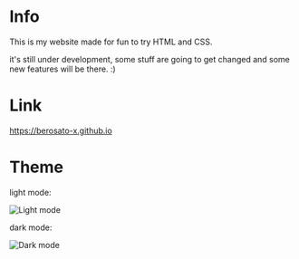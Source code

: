 # Info
This is my website made for fun to try HTML and CSS.

it's still under development, some stuff are going to get changed and some new features will be there. :)

# Link
https://berosato-x.github.io

# Theme
light mode:

![Light mode](https://i.ibb.co/9vDXVTs/msedge-Gl-Svu-Xz-Xz-Q.png)

dark mode:

![Dark mode](https://i.ibb.co/SXQZQ19/msedge-xas8-Kl-OUnf.png)
